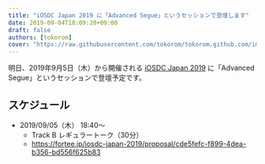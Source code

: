 ```yaml
---
title: "iOSDC Japan 2019 に「Advanced Segue」というセッションで登壇します"
date: 2019-09-04T18:09:20+09:00
draft: false
authors: [tokorom]
cover: "https://raw.githubusercontent.com/tokorom/tokorom.github.com/images/images/iosdc_2019.png"
---
```


明日、2019年9月5日（木）から開催される [iOSDC Japan 2019](https://iosdc.jp/2019/) に「Advanced Segue」というセッションで登壇予定です。

## スケジュール

- 2019/09/05（木） 18:40〜
    - Track B レギュラートーク（30分）
    - https://fortee.jp/iosdc-japan-2019/proposal/cde5fefc-f899-4dea-b356-bd556f625b83

